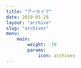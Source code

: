 ```yaml
---
title: "アーカイブ"
date: 2019-05-28
layout: "archive"
slug: "archives"
menu:
    main:
        weight: -70
        params: 
            icon: archives
---
```

